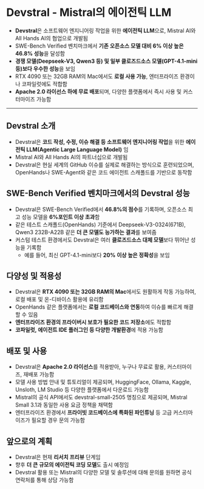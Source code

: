 # Devstral - Mistral의 에이전틱 LLM


* **Devstral**은 소프트웨어 엔지니어링 작업을 위한 **에이전틱 LLM**으로, Mistral AI와 All Hands AI의 협업으로 개발됨
* SWE-Bench Verified 벤치마크에서 **기존 오픈소스 모델 대비 6% 이상 높은 46.8% 성능**을 달성함
* **경쟁 모델(Deepseek-V3, Qwen3 등) 및 일부 클로즈드소스 모델(GPT-4.1-mini 등)보다 우수한 성능**을 보임
* RTX 4090 또는 32GB RAM의 Mac에서도 **로컬 사용 가능**, 엔터프라이즈 환경이나 코파일럿에도 적합함
* **Apache 2.0 라이선스 하에 무료 배포**되며, 다양한 플랫폼에서 즉시 사용 및 커스터마이즈 가능함

---

Devstral 소개
-----------

* Devstral은 **코드 작성, 수정, 이슈 해결 등 소프트웨어 엔지니어링 작업**을 위한 **에이전틱 LLM(Agentic Large Language Model)** 임
* Mistral AI와 All Hands AI의 파트너십으로 개발됨
* Devstral은 현실 세계의 GitHub 이슈를 실제로 해결하는 방식으로 훈련되었으며, OpenHands나 SWE-Agent와 같은 코드 에이전트 스캐폴드를 기반으로 동작함

SWE-Bench Verified 벤치마크에서의 Devstral 성능
--------------------------------------

* Devstral은 SWE-Bench Verified에서 **46.8%의 점수**를 기록하며, 오픈소스 최고 성능 모델을 **6%포인트 이상 초과**함
* 같은 테스트 스캐폴드(OpenHands) 기준에서 Deepseek-V3-0324(671B), Qwen3 232B-A22B 같은 **더 큰 모델도 능가하는 결과**를 보여줌
* 커스텀 테스트 환경에서도 Devstral은 여러 **클로즈드소스 대체 모델**보다 뛰어난 성능을 기록함
  + 예를 들어, 최신 GPT-4.1-mini보다 **20% 이상 높은 정확성**을 보임

다양성 및 적용성
---------

* Devstral은 **RTX 4090 또는 32GB RAM의 Mac**에서도 원활하게 작동 가능하여, 로컬 배포 및 온-디바이스 활용에 유리함
* OpenHands 같은 플랫폼에서는 **로컬 코드베이스와 연동**하여 이슈를 빠르게 해결할 수 있음
* **엔터프라이즈 환경의 프라이버시 보호가 필요한 코드 저장소**에도 적합함
* **코파일럿, 에이전트 IDE 플러그인 등 다양한 개발환경**에 적용 가능함

배포 및 사용
-------

* Devstral은 **Apache 2.0 라이선스**를 적용받아, 누구나 무료로 활용, 커스터마이즈, 재배포 가능함
* 모델 사용 방법 안내 및 튜토리얼이 제공되며, HuggingFace, Ollama, Kaggle, Unsloth, LM Studio 등 다양한 플랫폼에서 다운로드 가능함
* Mistral의 공식 API에서도 devstral-small-2505 명칭으로 제공되며, Mistral Small 3.1과 동일한 사용 요금 정책을 채택함
* 엔터프라이즈 환경에서 **프라이빗 코드베이스에 특화된 파인튜닝** 등 고급 커스터마이즈가 필요할 경우 문의 가능함

앞으로의 계획
-------

* Devstral은 현재 **리서치 프리뷰** 단계임
* 향후 **더 큰 규모의 에이전틱 코딩 모델**도 출시 예정임
* Devstral 활용 또는 Mistral의 다양한 모델 및 솔루션에 대해 문의를 원하면 공식 연락처를 통해 상담 가능함
